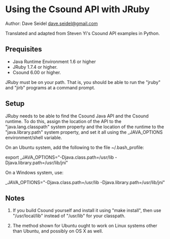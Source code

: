 # Using the Csound API with JRuby
Author: Dave Seidel <dave.seidel@gmail.com>

Translated and adapted from Steven Yi's Csound API examples in Python.

## Prequisites

- Java Runtime Environment 1.6 or higher
- JRuby 1.7.4 or higher.
- Csound 6.00 or higher.

JRuby must be on your path. That is, you should be able to run the "jruby" and
"jirb" programs at a command prompt.

## Setup

JRuby needs to be able to find the Csound Java API and the Csound runtime. To
do this, assign the location of the API to the "java.lang.classpath" system
property and the location of the runtime to the "java.library.path" system
property, and set it all using the \_JAVA\_OPTIONS environment/shell variable.

On an Ubuntu system, add the following to the file ~/.bash_profile:

  export \_JAVA\_OPTIONS="-Djava.class.path=/usr/lib -Djava.library.path=/usr/lib/jni"

On a Windows system, use:

  \_JAVA\_OPTIONS="-Djava.class.path=/usr/lib -Djava.library.path=/usr/lib/jni"

## Notes

1. If you build Csound yourself and install it using "make install", then use
"/usr/local/lib" instead of "/usr/lib" for your classpath.

2. The method shown for Ubuntu ought to work on Linux systems other than
Ubuntu, and possibly on OS X as well.

